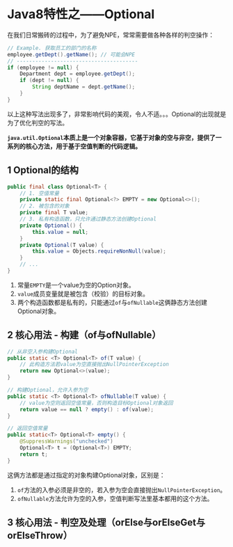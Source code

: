 # Java8特性之——Optional

在我们日常搬砖的过程中，为了避免NPE，常常需要做各种各样的判空操作：

```java
// Example. 获取员工的部门的名称
employee.getDept().getName(); // 可能会NPE
// ---------------------------------------
if (employee != null) {
    Department dept = employee.getDept();
    if (dept != null) {
        String deptName = dept.getName();
    }
}
```

以上这种写法出现多了，非常影响代码的美观，令人不适。。。Optional的出现就是为了优化判空的写法。

**`java.util.Optional`本质上是一个对象容器，它基于对象的空与非空，提供了一系列的核心方法，用于基于空值判断的代码逻辑。**

## 1 Optional的结构

```java
public final class Optional<T> {
    // 1. 空值常量
    private static final Optional<?> EMPTY = new Optional<>();
    // 2. 被包含的对象
    private final T value;
    // 3. 私有构造函数，只允许通过静态方法创建Optional
    private Optional() {
        this.value = null;
    }
    private Optional(T value) {
        this.value = Objects.requireNonNull(value);
    }
    // ...
}
```

1. 常量`EMPTY`是一个value为空的Option对象。
2. `value`成员变量就是被包含（校验）的目标对象。
3. 两个构造函数都是私有的，只能通过`of`与`ofNullable`这俩静态方法创建Optional对象。

## 2 核心用法 - 构建（of与ofNullable）

```java
// 从非空入参构建Optional
public static <T> Optional<T> of(T value) {
    // 此构造方法若value为空直接抛出NullPointerException
    return new Optional<>(value);
}

// 构建Optional，允许入参为空
public static <T> Optional<T> ofNullable(T value) {
    // value为空则返回空值常量，否则构造目标Optional对象返回
    return value == null ? empty() : of(value);
}

// 返回空值常量
public static<T> Optional<T> empty() {
    @SuppressWarnings("unchecked")
    Optional<T> t = (Optional<T>) EMPTY;
    return t;
}
```

这俩方法都是通过指定的对象构建Optional对象，区别是：

1. `of`方法的入参必须是非空的，若入参为空会直接抛出`NullPointerException`。
2. `ofNullable`方法允许为空的入参，空值判断写法里基本都用的这个方法。

## 3 核心用法 - 判空及处理（orElse与orElseGet与orElseThrow）

